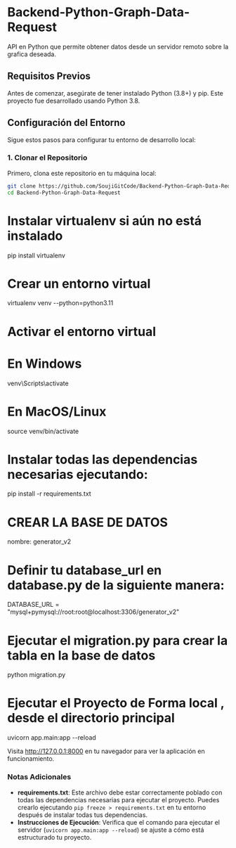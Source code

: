 # Backend-Python-Graph-Data-Request

API en Python que permite obtener datos desde un servidor remoto sobre la grafica deseada.

## Requisitos Previos

Antes de comenzar, asegúrate de tener instalado Python (3.8+) y pip. Este proyecto fue desarrollado usando Python 3.8.

## Configuración del Entorno

Sigue estos pasos para configurar tu entorno de desarrollo local:

### 1. Clonar el Repositorio

Primero, clona este repositorio en tu máquina local:

```bash
git clone https://github.com/SoujiGitCode/Backend-Python-Graph-Data-Request
cd Backend-Python-Graph-Data-Request
```

# Instalar virtualenv si aún no está instalado
pip install virtualenv

# Crear un entorno virtual
virtualenv venv --python=python3.11

# Activar el entorno virtual
# En Windows
venv\Scripts\activate
# En MacOS/Linux
source venv/bin/activate

# Instalar todas las dependencias necesarias ejecutando:
pip install -r requirements.txt


# CREAR LA BASE DE DATOS
nombre: generator_v2
# Definir tu database_url en database.py de la siguiente manera:
DATABASE_URL = "mysql+pymysql://root:root@localhost:3306/generator_v2"

# Ejecutar el migration.py para crear la tabla en la base de datos
python migration.py

# Ejecutar el Proyecto de Forma local , desde el directorio principal
uvicorn app.main:app --reload

Visita http://127.0.0.1:8000 en tu navegador para ver la aplicación en funcionamiento.



### Notas Adicionales

- **requirements.txt**: Este archivo debe estar correctamente poblado con todas las dependencias necesarias para ejecutar el proyecto. Puedes crearlo ejecutando `pip freeze > requirements.txt` en tu entorno después de instalar todas tus dependencias.
- **Instrucciones de Ejecución**: Verifica que el comando para ejecutar el servidor (`uvicorn app.main:app --reload`) se ajuste a cómo está estructurado tu proyecto.
